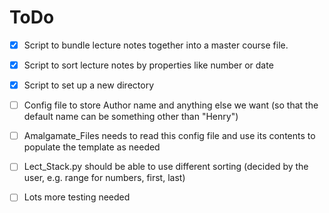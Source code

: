 # ToDo


- [x] Script to bundle lecture notes together into a master course file.
- [x] Script to sort lecture notes by properties like number or date
- [x] Script to set up a new directory



- [ ] Config file to store Author name and anything else we want (so that the default name can be something other than "Henry")
- [ ] Amalgamate_Files needs to read this config file and use its contents to populate the template as needed
- [ ] Lect_Stack.py should be able to use different sorting (decided by the user, e.g. range for numbers, first, last)

- [ ] Lots more testing needed

